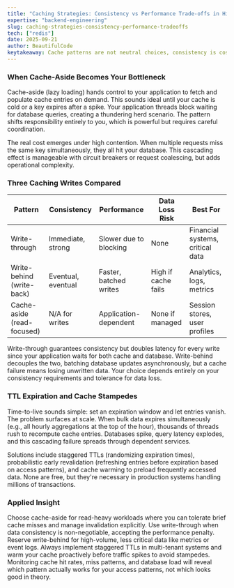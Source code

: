 ```yaml
---
title: "Caching Strategies: Consistency vs Performance Trade-offs in High-Throughput Systems"
expertise: "backend-engineering"
slug: caching-strategies-consistency-performance-tradeoffs
tech: ["redis"]
date: 2025-09-21
author: BeautifulCode
keytakeaway: Cache patterns are not neutral choices, consistency is costly, and your database is the bottleneck that determines which pattern survives production.
---
```


### When Cache-Aside Becomes Your Bottleneck

Cache-aside (lazy loading) hands control to your application to fetch and populate cache entries on demand. This sounds ideal until your cache is cold or a key expires after a spike. Your application threads block waiting for database queries, creating a thundering herd scenario. The pattern shifts responsibility entirely to you, which is powerful but requires careful coordination.

The real cost emerges under high contention. When multiple requests miss the same key simultaneously, they all hit your database. This cascading effect is manageable with circuit breakers or request coalescing, but adds operational complexity.

### Three Caching Writes Compared

| Pattern | Consistency | Performance | Data Loss Risk | Best For |
|---------|-------------|-------------|-----------------|----------|
| Write-through | Immediate, strong | Slower due to blocking | None | Financial systems, critical data |
| Write-behind (write-back) | Eventual, eventual | Faster, batched writes | High if cache fails | Analytics, logs, metrics |
| Cache-aside (read-focused) | N/A for writes | Application-dependent | None if managed | Session stores, user profiles |

Write-through guarantees consistency but doubles latency for every write since your application waits for both cache and database. Write-behind decouples the two, batching database updates asynchronously, but a cache failure means losing unwritten data. Your choice depends entirely on your consistency requirements and tolerance for data loss.

### TTL Expiration and Cache Stampedes

Time-to-live sounds simple: set an expiration window and let entries vanish. The problem surfaces at scale. When bulk data expires simultaneously (e.g., all hourly aggregations at the top of the hour), thousands of threads rush to recompute cache entries. Databases spike, query latency explodes, and this cascading failure spreads through dependent services.

Solutions include staggered TTLs (randomizing expiration times), probabilistic early revalidation (refreshing entries before expiration based on access patterns), and cache warming to preload frequently accessed data. None are free, but they're necessary in production systems handling millions of transactions.

### Applied Insight

Choose cache-aside for read-heavy workloads where you can tolerate brief cache misses and manage invalidation explicitly. Use write-through when data consistency is non-negotiable, accepting the performance penalty. Reserve write-behind for high-volume, less critical data like metrics or event logs. Always implement staggered TTLs in multi-tenant systems and warm your cache proactively before traffic spikes to avoid stampedes. Monitoring cache hit rates, miss patterns, and database load will reveal which pattern actually works for your access patterns, not which looks good in theory.